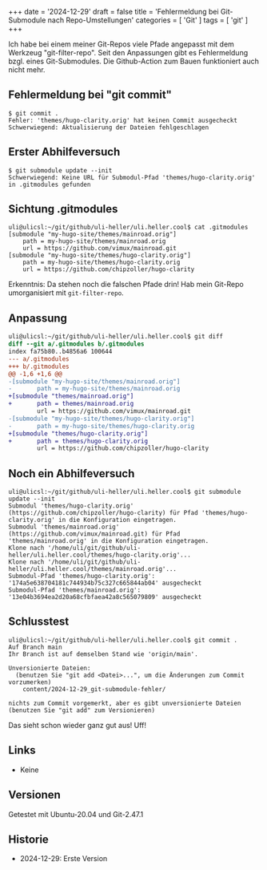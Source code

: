 +++
date = '2024-12-29'
draft = false
title = 'Fehlermeldung bei Git-Submodule nach Repo-Umstellungen'
categories = [ 'Git' ]
tags = [ 'git' ]
+++

<!--
Fehlermeldung bei Git-Submodule nach Repo-Umstellungen
======================================================
-->

Ich habe bei einem meiner Git-Repos viele Pfade angepasst
mit dem Werkzeug "git-filter-repo". Seit den Anpassungen
gibt es Fehlermeldung bzgl. eines Git-Submodules. Die Github-Action
zum Bauen funktioniert auch nicht mehr.

<!--more-->

Fehlermeldung bei "git commit"
------------------------------

```
$ git commit .
Fehler: 'themes/hugo-clarity.orig' hat keinen Commit ausgecheckt
Schwerwiegend: Aktualisierung der Dateien fehlgeschlagen
```

Erster Abhilfeversuch
---------------------

```
$ git submodule update --init
Schwerwiegend: Keine URL für Submodul-Pfad 'themes/hugo-clarity.orig' in .gitmodules gefunden
```

Sichtung .gitmodules
--------------------

```
uli@ulicsl:~/git/github/uli-heller/uli.heller.cool$ cat .gitmodules 
[submodule "my-hugo-site/themes/mainroad.orig"]
	path = my-hugo-site/themes/mainroad.orig
	url = https://github.com/vimux/mainroad.git
[submodule "my-hugo-site/themes/hugo-clarity.orig"]
	path = my-hugo-site/themes/hugo-clarity.orig
	url = https://github.com/chipzoller/hugo-clarity
```

Erkenntnis: Da stehen noch die falschen Pfade drin!
Hab mein Git-Repo umorganisiert mit `git-filter-repo`.

Anpassung
---------

```diff
uli@ulicsl:~/git/github/uli-heller/uli.heller.cool$ git diff 
diff --git a/.gitmodules b/.gitmodules
index fa75b80..b4856a6 100644
--- a/.gitmodules
+++ b/.gitmodules
@@ -1,6 +1,6 @@
-[submodule "my-hugo-site/themes/mainroad.orig"]
-       path = my-hugo-site/themes/mainroad.orig
+[submodule "themes/mainroad.orig"]
+       path = themes/mainroad.orig
        url = https://github.com/vimux/mainroad.git
-[submodule "my-hugo-site/themes/hugo-clarity.orig"]
-       path = my-hugo-site/themes/hugo-clarity.orig
+[submodule "themes/hugo-clarity.orig"]
+       path = themes/hugo-clarity.orig
        url = https://github.com/chipzoller/hugo-clarity
```

Noch ein Abhilfeversuch
-----------------------

```
uli@ulicsl:~/git/github/uli-heller/uli.heller.cool$ git submodule update --init
Submodul 'themes/hugo-clarity.orig' (https://github.com/chipzoller/hugo-clarity) für Pfad 'themes/hugo-clarity.orig' in die Konfiguration eingetragen.
Submodul 'themes/mainroad.orig' (https://github.com/vimux/mainroad.git) für Pfad 'themes/mainroad.orig' in die Konfiguration eingetragen.
Klone nach '/home/uli/git/github/uli-heller/uli.heller.cool/themes/hugo-clarity.orig'...
Klone nach '/home/uli/git/github/uli-heller/uli.heller.cool/themes/mainroad.orig'...
Submodul-Pfad 'themes/hugo-clarity.orig': '174a5e638704181c744934b75c327c665844ab04' ausgecheckt
Submodul-Pfad 'themes/mainroad.orig': '13e04b3694ea2d20a68cfbfaea42a8c565079809' ausgecheckt
```

Schlusstest
-----------

```
uli@ulicsl:~/git/github/uli-heller/uli.heller.cool$ git commit .
Auf Branch main
Ihr Branch ist auf demselben Stand wie 'origin/main'.

Unversionierte Dateien:
  (benutzen Sie "git add <Datei>...", um die Änderungen zum Commit vorzumerken)
	content/2024-12-29_git-submodule-fehler/

nichts zum Commit vorgemerkt, aber es gibt unversionierte Dateien
(benutzen Sie "git add" zum Versionieren)
```

Das sieht schon wieder ganz gut aus! Uff!

Links
-----

- Keine

Versionen
---------

Getestet mit Ubuntu-20.04 und Git-2.47.1

Historie
--------

- 2024-12-29: Erste Version
